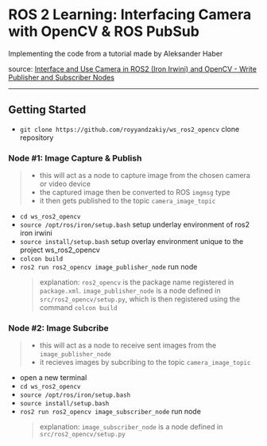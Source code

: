 # ROS 2 Learning: Interfacing Camera with OpenCV & ROS PubSub

Implementing the code from a tutorial made by Aleksander Haber

source: [Interface and Use Camera in ROS2 (Iron Irwini) and OpenCV - Write Publisher and Subscriber Nodes](https://www.youtube.com/watch?v=6e94ZnYnO_U)

---

## Getting Started
- `git clone https://github.com/royyandzakiy/ws_ros2_opencv` clone repository 

### Node #1: Image Capture & Publish
> - this will act as a node to capture image from the chosen camera or video device
> - the captured image then be converted to ROS `imgmsg` type
> - it then gets published to the topic `camera_image_topic`

- `cd ws_ros2_opencv`
- `source /opt/ros/iron/setup.bash` setup underlay environment of ros2 iron irwini
- `source install/setup.bash` setup overlay environment unique to the project ws_ros2_opencv
- `colcon build`
- `ros2 run ros2_opencv image_publisher_node` run node
    > explanation: `ros2_opencv` is the package name registered in `package.xml`. `image_publisher_node` is a node defined in `src/ros2_opencv/setup.py`, which is then registered using the command `colcon build`

### Node #2: Image Subcribe
> - this will act as a node to receive sent images from the `image_publisher_node`
> - it recieves images by subcribing to the topic `camera_image_topic`

- open a new terminal
- `cd ws_ros2_opencv`
- `source /opt/ros/iron/setup.bash` 
- `source install/setup.bash` 
- `ros2 run ros2_opencv image_subscriber_node` run node
    > explanation: `image_subscriber_node` is a node defined in `src/ros2_opencv/setup.py`